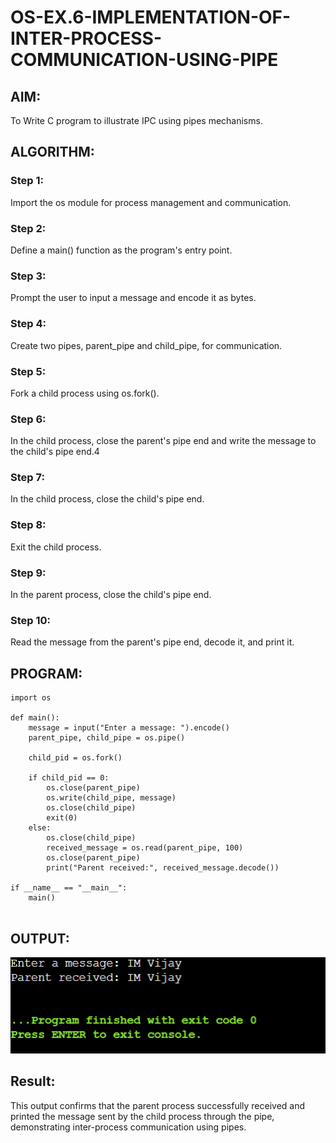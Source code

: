 # OS-EX.6-IMPLEMENTATION-OF-INTER-PROCESS-COMMUNICATION-USING-PIPE

## AIM:
To Write C program to illustrate IPC using pipes mechanisms.

## ALGORITHM:
### Step 1:
Import the os module for process management and communication.
### Step 2:
Define a main() function as the program's entry point.
### Step 3:
Prompt the user to input a message and encode it as bytes.
### Step 4:
Create two pipes, parent_pipe and child_pipe, for communication.
### Step 5:
Fork a child process using os.fork().
### Step 6:
In the child process, close the parent's pipe end and write the message to the child's pipe end.4
### Step 7:
In the child process, close the child's pipe end.
### Step 8:
Exit the child process.
### Step 9:
In the parent process, close the child's pipe end.
### Step 10:
Read the message from the parent's pipe end, decode it, and print it.

## PROGRAM:
```
import os

def main():
    message = input("Enter a message: ").encode()
    parent_pipe, child_pipe = os.pipe()

    child_pid = os.fork()

    if child_pid == 0:
        os.close(parent_pipe)
        os.write(child_pipe, message)
        os.close(child_pipe)
        exit(0)
    else:
        os.close(child_pipe)
        received_message = os.read(parent_pipe, 100)
        os.close(parent_pipe)
        print("Parent received:", received_message.decode())

if __name__ == "__main__":
    main()


```



## OUTPUT:
![](img1.png)
## Result:
This output confirms that the parent process successfully received and printed the message sent by the child process through the pipe, demonstrating inter-process communication using pipes.


